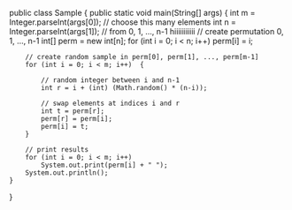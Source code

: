 
public class Sample {
    public static void main(String[] args) {
        int m = Integer.parseInt(args[0]);    // choose this many elements
        int n = Integer.parseInt(args[1]);    // from 0, 1, ..., n-1
hiiiiiiiiiii
       // create permutation 0, 1, ..., n-1
        int[] perm = new int[n];
        for (int i = 0; i < n; i++)
            perm[i] = i;

        // create random sample in perm[0], perm[1], ..., perm[m-1]
        for (int i = 0; i < m; i++)  {

            // random integer between i and n-1
            int r = i + (int) (Math.random() * (n-i));

            // swap elements at indices i and r
            int t = perm[r];
            perm[r] = perm[i];
            perm[i] = t;
        }

        // print results
        for (int i = 0; i < m; i++)
            System.out.print(perm[i] + " ");
        System.out.println();
    }
}
